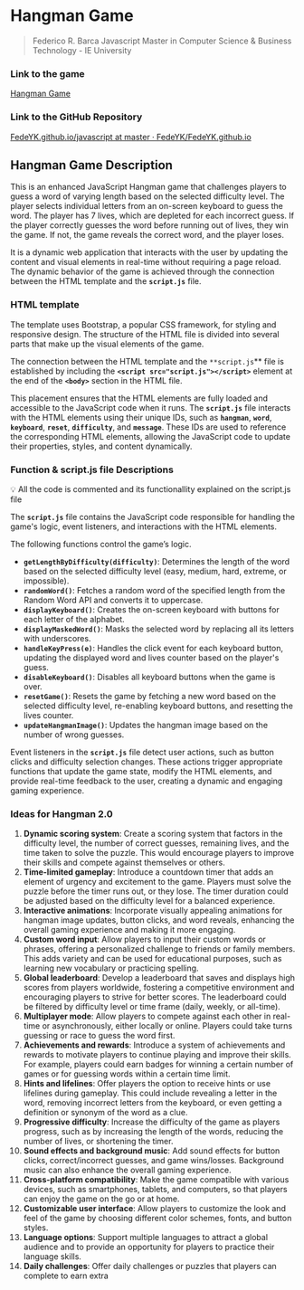 # Hangman Game

> Federico R. Barca
Javascript
Master in Computer Science & Business Technology - IE University
> 

### Link to the game

[Hangman Game](http://federicobarca.com.ar/javascript/hangman.html)

### Link to the GitHub Repository

[FedeYK.github.io/javascript at master · FedeYK/FedeYK.github.io](https://github.com/FedeYK/FedeYK.github.io/tree/master/javascript)

## **Hangman Game Description**

This is an enhanced JavaScript Hangman game that challenges players to guess a word of varying length based on the selected difficulty level. The player selects individual letters from an on-screen keyboard to guess the word. The player has 7 lives, which are depleted for each incorrect guess. If the player correctly guesses the word before running out of lives, they win the game. If not, the game reveals the correct word, and the player loses.

It is a dynamic web application that interacts with the user by updating the content and visual elements in real-time without requiring a page reload. The dynamic behavior of the game is achieved through the connection between the HTML template and the **`script.js`** file.

### HTML template

The template uses Bootstrap, a popular CSS framework, for styling and responsive design. The structure of the HTML file is divided into several parts that make up the visual elements of the game. 

The connection between the HTML template and the `**script.js`** file is established by including the **`<script src="script.js"></script>`** element at the end of the **`<body>`** section in the HTML file.

This placement ensures that the HTML elements are fully loaded and accessible to the JavaScript code when it runs. The **`script.js`** file interacts with the HTML elements using their unique IDs, such as **`hangman`**, **`word`**, **`keyboard`**, **`reset`**, **`difficulty`**, and **`message`**. These IDs are used to reference the corresponding HTML elements, allowing the JavaScript code to update their properties, styles, and content dynamically.

### **Function & script.js file Descriptions**

<aside>
💡 All the code is commented and its functionallity explained on the script.js file

</aside>

The **`script.js`** file contains the JavaScript code responsible for handling the game's logic, event listeners, and interactions with the HTML elements.

The following functions control the game’s logic.

- **`getLengthByDifficulty(difficulty)`**: Determines the length of the word based on the selected difficulty level (easy, medium, hard, extreme, or impossible).
- **`randomWord()`**: Fetches a random word of the specified length from the Random Word API and converts it to uppercase.
- **`displayKeyboard()`**: Creates the on-screen keyboard with buttons for each letter of the alphabet.
- **`displayMaskedWord()`**: Masks the selected word by replacing all its letters with underscores.
- **`handleKeyPress(e)`**: Handles the click event for each keyboard button, updating the displayed word and lives counter based on the player's guess.
- **`disableKeyboard()`**: Disables all keyboard buttons when the game is over.
- **`resetGame()`**: Resets the game by fetching a new word based on the selected difficulty level, re-enabling keyboard buttons, and resetting the lives counter.
- **`updateHangmanImage()`**: Updates the hangman image based on the number of wrong guesses.

Event listeners in the **`script.js`** file detect user actions, such as button clicks and difficulty selection changes. These actions trigger appropriate functions that update the game state, modify the HTML elements, and provide real-time feedback to the user, creating a dynamic and engaging gaming experience.

### **Ideas for Hangman 2.0**

1. **Dynamic scoring system**: Create a scoring system that factors in the difficulty level, the number of correct guesses, remaining lives, and the time taken to solve the puzzle. This would encourage players to improve their skills and compete against themselves or others.
2. **Time-limited gameplay**: Introduce a countdown timer that adds an element of urgency and excitement to the game. Players must solve the puzzle before the timer runs out, or they lose. The timer duration could be adjusted based on the difficulty level for a balanced experience.
3. **Interactive animations**: Incorporate visually appealing animations for hangman image updates, button clicks, and word reveals, enhancing the overall gaming experience and making it more engaging.
4. **Custom word input**: Allow players to input their custom words or phrases, offering a personalized challenge to friends or family members. This adds variety and can be used for educational purposes, such as learning new vocabulary or practicing spelling.
5. **Global leaderboard**: Develop a leaderboard that saves and displays high scores from players worldwide, fostering a competitive environment and encouraging players to strive for better scores. The leaderboard could be filtered by difficulty level or time frame (daily, weekly, or all-time).
6. **Multiplayer mode**: Allow players to compete against each other in real-time or asynchronously, either locally or online. Players could take turns guessing or race to guess the word first.
7. **Achievements and rewards**: Introduce a system of achievements and rewards to motivate players to continue playing and improve their skills. For example, players could earn badges for winning a certain number of games or for guessing words within a certain time limit.
8. **Hints and lifelines**: Offer players the option to receive hints or use lifelines during gameplay. This could include revealing a letter in the word, removing incorrect letters from the keyboard, or even getting a definition or synonym of the word as a clue.
9. **Progressive difficulty**: Increase the difficulty of the game as players progress, such as by increasing the length of the words, reducing the number of lives, or shortening the timer.
10. **Sound effects and background music**: Add sound effects for button clicks, correct/incorrect guesses, and game wins/losses. Background music can also enhance the overall gaming experience.
11. **Cross-platform compatibility**: Make the game compatible with various devices, such as smartphones, tablets, and computers, so that players can enjoy the game on the go or at home.
12. **Customizable user interface**: Allow players to customize the look and feel of the game by choosing different color schemes, fonts, and button styles.
13. **Language options**: Support multiple languages to attract a global audience and to provide an opportunity for players to practice their language skills.
14. **Daily challenges**: Offer daily challenges or puzzles that players can complete to earn extra